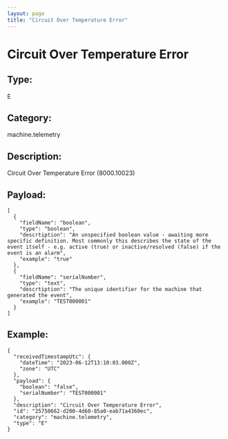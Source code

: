 ```yaml
---
layout: page
title: "Circuit Over Temperature Error"
---
```


# Circuit Over Temperature Error

## Type:

E

## Category:

machine.telemetry

## Description: 

Circuit Over Temperature Error (8000.10023)

## Payload:

```
[
  {
    "fieldName": "boolean",
    "type": "boolean",
    "descrtiption": "An unspecified boolean value - awaiting more specific definition. Most commonly this describes the state of the event itself - e.g. active (true) or inactive/resolved (false) if the event is an alarm",
    "example": "true"
  },
  {
    "fieldName": "serialNumber",
    "type": "text",
    "descrtiption": "The unique identifier for the machine that generated the event",
    "example": "TEST000001"
  }
]
```

## Example:

```
{
  "receivedTimestampUtc": {
    "dateTime": "2023-06-12T13:10:03.000Z",
    "zone": "UTC"
  },
  "payload": {
    "boolean": "false",
    "serialNumber": "TEST000001"
  },
  "description": "Circuit Over Temperature Error",
  "id": "25750662-d200-4d60-85a0-eab71a4360ec",
  "category": "machine.telemetry",
  "type": "E"
}
```
